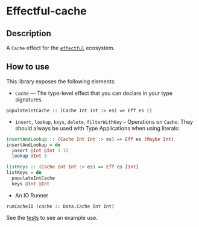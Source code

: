 # Effectful-cache 

## Description

A `Cache` effect for the [`effectful`][effectful] ecosystem.

## How to use

This library exposes the following elements:

* `Cache` — The type-level effect that you can declare in your type signatures.

```
populateIntCache :: (Cache Int Int :> es) => Eff es ()
```

* `insert`, `lookup`, `keys`, `delete`, `filterWithKey` – Operations on `Cache`. They should always be used with Type Applications when using literals:

```Haskell
insertAndLookup :: (Cache Int Int :> es) => Eff es (Maybe Int)
insertAndLookup = do
  insert @Int @Int 3 12
  lookup @Int 3

listKeys :: (Cache Int Int :> es) => Eff es [Int]
listKeys = do
  populateIntCache
  keys @Int @Int
```

* An IO Runner

```
runCacheIO (cache :: Data.Cache Int Int)
```

See the [tests][tests] to see an example use.

[effectful]: https://github.com/arybczak/effectful
[tests]: https://github.com/Kleidukos/effectful-cache/blob/main/test/Main.hs
